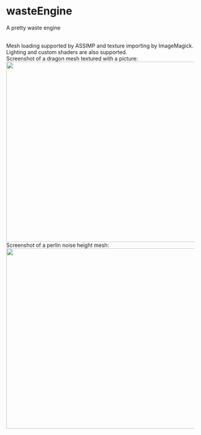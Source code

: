# wasteEngine
A pretty waste engine

<br>
Mesh loading supported by ASSIMP and texture importing by ImageMagick.
Lighting and custom shaders are also supported.

<br>
Screenshot of a dragon mesh textured with a picture:
<img src="http://www.mediafire.com/convkey/adc6/udfb8kmay5w013w6g.jpg" width="600" height="480">

<br>
Screenshot of a perlin noise height mesh:
<img src="http://www.mediafire.com/convkey/0e0b/lwss1cc1l4rv38g6g.jpg" width="600" height="480">
